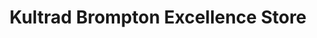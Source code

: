 ---
title: "Kultrad Brompton Excellence Store"
url: /berlin/kultrad-brompton-excellence-store/
shop: Fahrrad
---